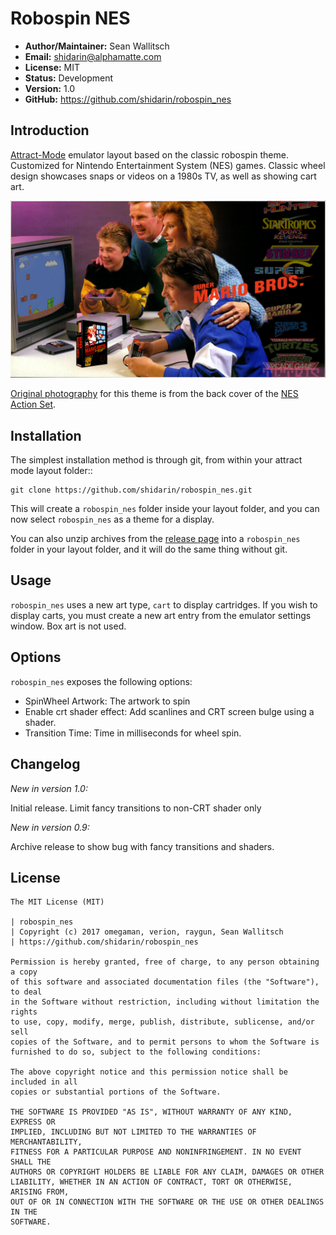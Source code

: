 
Robospin NES
============

- **Author/Maintainer:** Sean Wallitsch
- **Email:** shidarin@alphamatte.com
- **License:** MIT
- **Status:** Development
- **Version:** 1.0
- **GitHub:** https://github.com/shidarin/robospin_nes

Introduction
------------

[Attract-Mode](http://attractmode.org/about.html) emulator layout based on the
classic robospin theme. Customized for Nintendo Entertainment System (NES) 
games. Classic wheel design showcases snaps or videos on a 1980s TV, 
as well as showing cart art.

[![Theme Preview](preview.png?raw=true)](preview.png?raw=true)

[Original photography](http://i.imgur.com/mClRw.jpg) for this theme is from 
the back cover of the [NES Action Set](http://nintendo.wikia.com/wiki/NES_Action_Set).

Installation
------------

The simplest installation method is through git, from within your attract
mode layout folder::

    git clone https://github.com/shidarin/robospin_nes.git

This will create a `robospin_nes` folder inside your layout folder, and 
you can now select `robospin_nes` as a theme for a display.

You can also unzip archives from the [release page](https://github.com/shidarin/robospin_nes/releases) 
into a `robospin_nes` folder in your layout folder, and it will do the same 
thing without git.

Usage
-----

`robospin_nes` uses a new art type, `cart` to display cartridges. If you wish 
to display carts, you must create a new art entry from the emulator settings 
window. Box art is not used. 

Options
-------

`robospin_nes` exposes the following options:

* SpinWheel Artwork: The artwork to spin
* Enable crt shader effect: Add scanlines and CRT screen bulge using a shader.
* Transition Time: Time in milliseconds for wheel spin.

Changelog
---------

*New in version 1.0:*

Initial release.
Limit fancy transitions to non-CRT shader only

*New in version 0.9:*

Archive release to show bug with fancy transitions and shaders.

License
-------

	The MIT License (MIT)

	| robospin_nes
	| Copyright (c) 2017 omegaman, verion, raygun, Sean Wallitsch
	| https://github.com/shidarin/robospin_nes

	Permission is hereby granted, free of charge, to any person obtaining a copy
	of this software and associated documentation files (the "Software"), to deal
	in the Software without restriction, including without limitation the rights
	to use, copy, modify, merge, publish, distribute, sublicense, and/or sell
	copies of the Software, and to permit persons to whom the Software is
	furnished to do so, subject to the following conditions:

	The above copyright notice and this permission notice shall be included in all
	copies or substantial portions of the Software.

	THE SOFTWARE IS PROVIDED "AS IS", WITHOUT WARRANTY OF ANY KIND, EXPRESS OR
	IMPLIED, INCLUDING BUT NOT LIMITED TO THE WARRANTIES OF MERCHANTABILITY,
	FITNESS FOR A PARTICULAR PURPOSE AND NONINFRINGEMENT. IN NO EVENT SHALL THE
	AUTHORS OR COPYRIGHT HOLDERS BE LIABLE FOR ANY CLAIM, DAMAGES OR OTHER
	LIABILITY, WHETHER IN AN ACTION OF CONTRACT, TORT OR OTHERWISE, ARISING FROM,
	OUT OF OR IN CONNECTION WITH THE SOFTWARE OR THE USE OR OTHER DEALINGS IN THE
	SOFTWARE.
